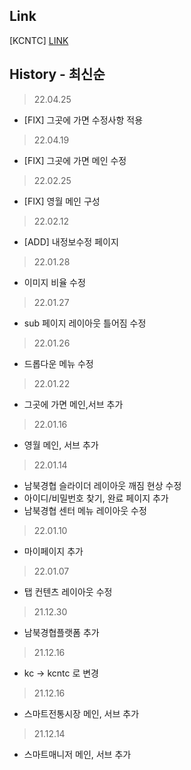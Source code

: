 ## Link

[KCNTC] [LINK](https://sunminigo.github.io/kcntc/dist/index.html)

## History - 최신순

> 22.04.25

- [FIX] 그곳에 가면 수정사항 적용

> 22.04.19

- [FIX] 그곳에 가면 메인 수정

> 22.02.25

- [FIX] 영월 메인 구성

> 22.02.12

- [ADD] 내정보수정 페이지

> 22.01.28

- 이미지 비율 수정

> 22.01.27

- sub 페이지 레이아웃 틀어짐 수정

> 22.01.26

- 드롭다운 메뉴 수정

> 22.01.22

- 그곳에 가면 메인,서브 추가

> 22.01.16

- 영월 메인, 서브 추가

> 22.01.14

- 남북경협 슬라이더 레이아웃 깨짐 현상 수정
- 아이디/비밀번호 찾기, 완료 페이지 추가
- 남북경협 센터 메뉴 레이아웃 수정

> 22.01.10

- 마이페이지 추가

> 22.01.07

- 탭 컨텐츠 레이아웃 수정

> 21.12.30

- 남북경협플랫폼 추가

> 21.12.16

- kc -> kcntc 로 변경

> 21.12.16

- 스마트전통시장 메인, 서브 추가

> 21.12.14

- 스마트매니저 메인, 서브 추가
